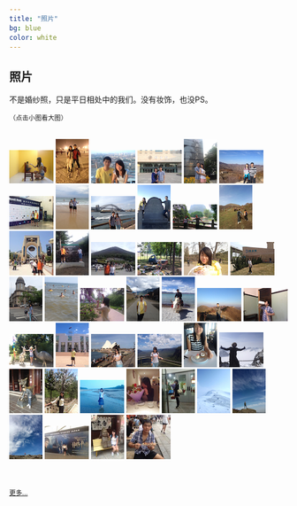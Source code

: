 ```yaml
---
title: "照片"
bg: blue
color: white
---
```


## 照片

<div class="center">
	<p>不是婚纱照，只是平日相处中的我们。没有妆饰，也没PS。</p>
	<p><small>（点击小图看大图）</small></p>
	<br />
	<a href="./photos/1.jpg" rel="lightbox-love" title="不，这不是错觉"><img src="./photos/1s.jpg" /></a>
	<a href="./photos/2.jpg" rel="lightbox-love" title="滑雪"><img src="./photos/2s.jpg" /></a>
	<a href="./photos/3.jpg" rel="lightbox-love" title="暖"><img src="./photos/3s.jpg" /></a>
	<a href="./photos/4.jpg" rel="lightbox-love" title="毕业了"><img src="./photos/4s.jpg" /></a>
	<a href="./photos/5.jpg" rel="lightbox-love" title="于北师大"><img src="./photos/5s.jpg" /></a>
	<a href="./photos/6.jpg" rel="lightbox-love" title="运动"><img src="./photos/6s.jpg" /></a>
	<a href="./photos/7.jpg" rel="lightbox-love" title="科技"><img src="./photos/7s.jpg" /></a>
	<a href="./photos/8.jpg" rel="lightbox-love" title="悉尼邦迪海滩"><img src="./photos/8s.jpg" /></a>
	<a href="./photos/9.jpg" rel="lightbox-love" title="悉尼海港大桥"><img src="./photos/9s.jpg" /></a>
	<a href="./photos/22.jpg" rel="lightbox-love" title="恒久远"><img src="./photos/22s.jpg" /></a>
	<a href="./photos/33.jpg" rel="lightbox-love" title="我还瘦的时候我们就在一起了"><img src="./photos/33s.jpg" /></a>
	<a href="./photos/40.jpg" rel="lightbox-love" title="路漫漫"><img src="./photos/40s.jpg" /></a>
	<a href="./photos/43.jpg" rel="lightbox-love" title="大坂环球影城"><img src="./photos/43s.jpg" /></a>
	<a href="./photos/44.jpg" rel="lightbox-love" title="山呢？"><img src="./photos/44s.jpg" /></a>
	<a href="./photos/45.jpg" rel="lightbox-love" title="富士山"><img src="./photos/45s.jpg" /></a>
	<a href="./photos/11.jpg" rel="lightbox-love" title="野"><img src="./photos/11s.jpg" /></a>
	<a href="./photos/13.jpg" rel="lightbox-love" title="吃的特写"><img src="./photos/13s.jpg" /></a>
	<a href="./photos/14.jpg" rel="lightbox-love" title="没去伊朗"><img src="./photos/14s.jpg" /></a>
	<a href="./photos/15.jpg" rel="lightbox-love" title="这衣服，明明是……"><img src="./photos/15s.jpg" /></a>
	<a href="./photos/16.jpg" rel="lightbox-love" title="海里游"><img src="./photos/16s.jpg" /></a>
	<a href="./photos/17.jpg" rel="lightbox-love" title="不是摆拍"><img src="./photos/17s.jpg" /></a>
	<a href="./photos/18.jpg" rel="lightbox-love" title="哈达"><img src="./photos/18s.jpg" /></a>
	<a href="./photos/19.jpg" rel="lightbox-love" title="牛"><img src="./photos/19s.jpg" /></a>
	<a href="./photos/23.jpg" rel="lightbox-love" title="我为峰"><img src="./photos/23s.jpg" /></a>
	<a href="./photos/24.jpg" rel="lightbox-love" title="豪放派"><img src="./photos/24s.jpg" /></a>
	<a href="./photos/25.jpg" rel="lightbox-love" title="淑女"><img src="./photos/25s.jpg" /></a>
	<a href="./photos/26.jpg" rel="lightbox-love" title="装酷"><img src="./photos/26s.jpg" /></a>
	<a href="./photos/27.jpg" rel="lightbox-love" title="歌剧院"><img src="./photos/27s.jpg" /></a>
	<a href="./photos/28.jpg" rel="lightbox-love" title="腕带"><img src="./photos/28s.jpg" /></a>
	<a href="./photos/29.jpg" rel="lightbox-love" title="甜"><img src="./photos/29s.jpg" /></a>
	<a href="./photos/30.jpg" rel="lightbox-love" title="雪地冰天"><img src="./photos/30s.jpg" /></a>
	<a href="./photos/31.jpg" rel="lightbox-love" title="君子爱财"><img src="./photos/31s.jpg" /></a>
	<a href="./photos/32.jpg" rel="lightbox-love" title="花"><img src="./photos/32s.jpg" /></a>
	<a href="./photos/34.jpg" rel="lightbox-love" title="蓝调"><img src="./photos/34s.jpg" /></a>
	<a href="./photos/36.jpg" rel="lightbox-love" title="羞"><img src="./photos/36s.jpg" /></a>
	<a href="./photos/37.jpg" rel="lightbox-love" title="还在羞"><img src="./photos/37s.jpg" /></a>
	<a href="./photos/38.jpg" rel="lightbox-love" title="没错，那是我"><img src="./photos/38s.jpg" /></a>
	<a href="./photos/41.jpg" rel="lightbox-love" title="一个男人，当他站立的时候"><img src="./photos/41s.jpg" /></a>
	<a href="./photos/42.jpg" rel="lightbox-love" title="远方"><img src="./photos/42s.jpg" /></a>
	<a href="./photos/46.jpg" rel="lightbox-love" title="可爱"><img src="./photos/46s.jpg" /></a>
	<a href="./photos/47.jpg" rel="lightbox-love" title="咧嘴笑"><img src="./photos/47s.jpg" /></a>
	<a href="./photos/48.jpg" rel="lightbox-love" title="日本的烧肉"><img src="./photos/48s.jpg" /></a>
	<br><br><br>
	<p><a href="http://xiangce.baidu.com/shengbinmeng"><small>更多...</small></a></p>
</div>

